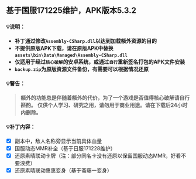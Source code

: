 ## 基于国服171225维护，APK版本5.3.2

#### 💡说明：
- **补丁通过修改`Assembly-CSharp.dll`以达到加载额外资源的目的**
- **不提供原版APK下载，请在原版APK中替换`assets\bin\Data\Managed\Assembly-CSharp.dll`**
- **仅适用于经过`核心破解`的安卓系统，或通过`自行`重新签名打包的APK文件安装**
- **`backup.zip`为原版资源文件备份，有需要可以根据情况还原**

#### 💡警告：
> **额外的功能总是伴随着额外的代价，为了一个游戏是否值得核心破解请自行斟酌。**
> **仅供个人学习、研究之用，请勿用于商业用途。请在下载后24小时内删除。**

#### 💡补丁内容：
- [x] 副本中，敌人名称旁显示当前具体血量
- [x] 国服动态MMR补全（基于日服171228维护）
- [x] 还原素晴联动卡牌（注：部分同名卡没有还原以保留国服动态MMR，好看不要浪费）
- [x] 还原素晴联动惠惠变身（基于斋藤一变身）